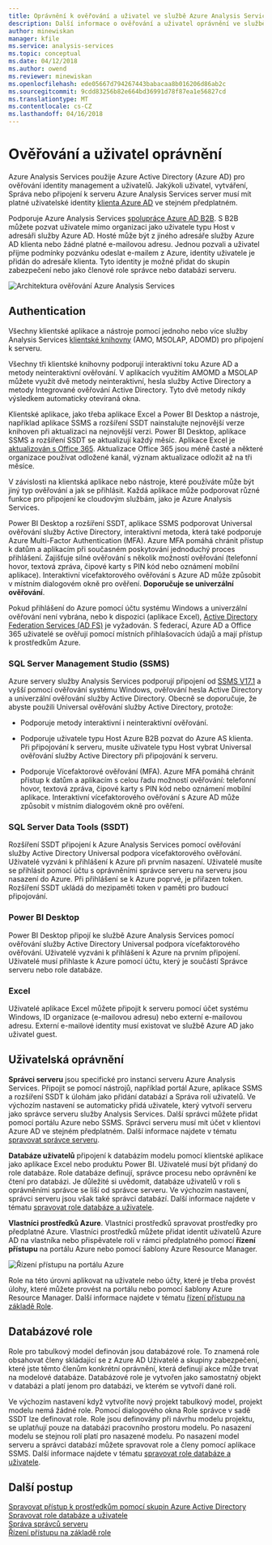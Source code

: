 ```yaml
---
title: Oprávnění k ověřování a uživatel ve službě Azure Analysis Services | Microsoft Docs
description: Další informace o ověřování a uživatel oprávnění ve službě Azure Analysis Services.
author: minewiskan
manager: kfile
ms.service: analysis-services
ms.topic: conceptual
ms.date: 04/12/2018
ms.author: owend
ms.reviewer: minewiskan
ms.openlocfilehash: ede05667d794267443babacaa8b016206d86ab2c
ms.sourcegitcommit: 9cdd83256b82e664bd36991d78f87ea1e56827cd
ms.translationtype: MT
ms.contentlocale: cs-CZ
ms.lasthandoff: 04/16/2018
---
```

# <a name="authentication-and-user-permissions"></a>Ověřování a uživatel oprávnění
Azure Analysis Services použije Azure Active Directory (Azure AD) pro ověřování identity management a uživatelů. Jakýkoli uživatel, vytváření, Správa nebo připojení k serveru Azure Analysis Services server musí mít platné uživatelské identity [klienta Azure AD](../active-directory/active-directory-administer.md) ve stejném předplatném.

Podporuje Azure Analysis Services [spolupráce Azure AD B2B](../active-directory/active-directory-b2b-what-is-azure-ad-b2b.md). S B2B můžete pozvat uživatele mimo organizaci jako uživatele typu Host v adresáři služby Azure AD. Hosté může být z jiného adresáře služby Azure AD klienta nebo žádné platné e-mailovou adresu. Jednou pozvali a uživatel přijme podmínky pozvánku odeslat e-mailem z Azure, identity uživatele je přidán do adresáře klienta. Tyto identity je možné přidat do skupin zabezpečení nebo jako členové role správce nebo databázi serveru.

![Architektura ověřování Azure Analysis Services](./media/analysis-services-manage-users/aas-manage-users-arch.png)

## <a name="authentication"></a>Authentication
Všechny klientské aplikace a nástroje pomocí jednoho nebo více služby Analysis Services [klientské knihovny](analysis-services-data-providers.md) (AMO, MSOLAP, ADOMD) pro připojení k serveru. 

Všechny tři klientské knihovny podporují interaktivní toku Azure AD a metody neinteraktivní ověřování. V aplikacích využitím AMOMD a MSOLAP můžete využít dvě metody neinteraktivní, hesla služby Active Directory a metody Integrované ověřování Active Directory. Tyto dvě metody nikdy výsledkem automaticky otevíraná okna.

Klientské aplikace, jako třeba aplikace Excel a Power BI Desktop a nástroje, například aplikace SSMS a rozšíření SSDT nainstalujte nejnovější verze knihoven při aktualizaci na nejnovější verzi. Power BI Desktop, aplikace SSMS a rozšíření SSDT se aktualizují každý měsíc. Aplikace Excel je [aktualizován s Office 365](https://support.office.com/en-us/article/When-do-I-get-the-newest-features-in-Office-2016-for-Office-365-da36192c-58b9-4bc9-8d51-bb6eed468516). Aktualizace Office 365 jsou méně časté a některé organizace používat odložené kanál, význam aktualizace odložit až na tři měsíce.

V závislosti na klientská aplikace nebo nástroje, které používáte může být jiný typ ověřování a jak se přihlásit. Každá aplikace může podporovat různé funkce pro připojení ke cloudovým službám, jako je Azure Analysis Services.

Power BI Desktop a rozšíření SSDT, aplikace SSMS podporovat Universal ověřování služby Active Directory, interaktivní metoda, která také podporuje Azure Multi-Factor Authentication (MFA). Azure MFA pomáhá chránit přístup k datům a aplikacím při současném poskytování jednoduchý proces přihlášení. Zajišťuje silné ověřování s několik možností ověřování (telefonní hovor, textová zpráva, čipové karty s PIN kód nebo oznámení mobilní aplikace). Interaktivní vícefaktorového ověřování s Azure AD může způsobit v místním dialogovém okně pro ověření. **Doporučuje se univerzální ověřování**.

Pokud přihlášení do Azure pomocí účtu systému Windows a univerzální ověřování není vybrána, nebo k dispozici (aplikace Excel), [Active Directory Federation Services (AD FS)](../active-directory/connect/active-directory-aadconnect-azure-adfs.md) je vyžadován. S federací, Azure AD a Office 365 uživatelé se ověřují pomocí místních přihlašovacích údajů a mají přístup k prostředkům Azure.

### <a name="sql-server-management-studio-ssms"></a>SQL Server Management Studio (SSMS)
Azure servery služby Analysis Services podporují připojení od [SSMS V17.1](https://docs.microsoft.com/sql/ssms/download-sql-server-management-studio-ssms) a vyšší pomocí ověřování systému Windows, ověřování hesla Active Directory a univerzální ověřování služby Active Directory. Obecně se doporučuje, že abyste použili Universal ověřování služby Active Directory, protože:

*  Podporuje metody interaktivní i neinteraktivní ověřování.

*  Podporuje uživatele typu Host Azure B2B pozvat do Azure AS klienta. Při připojování k serveru, musíte uživatele typu Host vybrat Universal ověřování služby Active Directory při připojování k serveru.

*  Podporuje Vícefaktorové ověřování (MFA). Azure MFA pomáhá chránit přístup k datům a aplikacím s celou řadu možností ověřování: telefonní hovor, textová zpráva, čipové karty s PIN kód nebo oznámení mobilní aplikace. Interaktivní vícefaktorového ověřování s Azure AD může způsobit v místním dialogovém okně pro ověření.

### <a name="sql-server-data-tools-ssdt"></a>SQL Server Data Tools (SSDT)
Rozšíření SSDT připojení k Azure Analysis Services pomocí ověřování služby Active Directory Universal podpora vícefaktorového ověřování. Uživatelé vyzváni k přihlášení k Azure při prvním nasazení. Uživatelé musíte se přihlásit pomocí účtu s oprávněními správce serveru na serveru jsou nasazení do Azure. Při přihlášení se k Azure poprvé, je přiřazen token. Rozšíření SSDT ukládá do mezipaměti token v paměti pro budoucí připojování.

### <a name="power-bi-desktop"></a>Power BI Desktop
Power BI Desktop připojí ke službě Azure Analysis Services pomocí ověřování služby Active Directory Universal podpora vícefaktorového ověřování. Uživatelé vyzváni k přihlášení k Azure na prvním připojení. Uživatelé musí přihlaste k Azure pomocí účtu, který je součástí Správce serveru nebo role databáze.

### <a name="excel"></a>Excel
Uživatelé aplikace Excel můžete připojit k serveru pomocí účet systému Windows, ID organizace (e-mailovou adresu) nebo externí e-mailovou adresu. Externí e-mailové identity musí existovat ve službě Azure AD jako uživatel guest.

## <a name="user-permissions"></a>Uživatelská oprávnění

**Správci serveru** jsou specifické pro instanci serveru Azure Analysis Services. Připojit se pomocí nástrojů, například portál Azure, aplikace SSMS a rozšíření SSDT k úlohám jako přidání databází a Správa rolí uživatelů. Ve výchozím nastavení se automaticky přidá uživatele, který vytvoří serveru jako správce serveru služby Analysis Services. Další správci můžete přidat pomocí portálu Azure nebo SSMS. Správci serveru musí mít účet v klientovi Azure AD ve stejném předplatném. Další informace najdete v tématu [spravovat správce serveru](analysis-services-server-admins.md). 

**Databáze uživatelů** připojení k databázím modelu pomocí klientské aplikace jako aplikace Excel nebo produktu Power BI. Uživatelé musí být přidaný do role databáze. Role databáze definují, správce procesu nebo oprávnění ke čtení pro databázi. Je důležité si uvědomit, databáze uživatelů v roli s oprávněními správce se liší od správce serveru. Ve výchozím nastavení, správci serveru jsou však také správci databází. Další informace najdete v tématu [spravovat role databáze a uživatele](analysis-services-database-users.md).

**Vlastníci prostředků Azure**. Vlastníci prostředků spravovat prostředky pro předplatné Azure. Vlastníci prostředků můžete přidat identit uživatelů Azure AD na vlastníka nebo přispěvatele rolí v rámci předplatného pomocí **řízení přístupu** na portálu Azure nebo pomocí šablony Azure Resource Manager. 

![Řízení přístupu na portálu Azure](./media/analysis-services-manage-users/aas-manage-users-rbac.png)

Role na této úrovni aplikovat na uživatele nebo účty, které je třeba provést úlohy, které můžete provést na portálu nebo pomocí šablony Azure Resource Manager. Další informace najdete v tématu [řízení přístupu na základě Role](../role-based-access-control/overview.md). 


## <a name="database-roles"></a>Databázové role

 Role pro tabulkový model definován jsou databázové role. To znamená role obsahovat členy skládající se z Azure AD Uživatelé a skupiny zabezpečení, které jste těmto členům konkrétní oprávnění, která definují akce může trvat na modelové databáze. Databázové role je vytvořen jako samostatný objekt v databázi a platí jenom pro databázi, ve kterém se vytvoří dané roli.   
  
 Ve výchozím nastavení když vytvoříte nový projekt tabulkový model, projekt modelu nemá žádné role. Pomocí dialogového okna Role správce v sadě SSDT lze definovat role. Role jsou definovány při návrhu modelu projektu, se uplatňují pouze na databázi pracovního prostoru modelu. Po nasazení modelu se stejnou rolí platí pro nasazené modelu. Po nasazení model serveru a správci databází můžete spravovat role a členy pomocí aplikace SSMS. Další informace najdete v tématu [spravovat role databáze a uživatele](analysis-services-database-users.md).
  


## <a name="next-steps"></a>Další postup

[Spravovat přístup k prostředkům pomocí skupin Azure Active Directory](../active-directory/active-directory-manage-groups.md)   
[Spravovat role databáze a uživatele](analysis-services-database-users.md)  
[Správa správců serveru](analysis-services-server-admins.md)  
[Řízení přístupu na základě role](../role-based-access-control/overview.md)  
